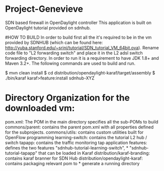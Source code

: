 # Project-Genevieve
SDN based firewall in OpenDaylight controller
This application is built on OpenDaylight tutorial provided on sdnhub.

#HOW TO BUILD
In order to build first all the it's required to be in the vm provided by SDNHUB (which can be found here: http://yuba.stanford.edu/~srini/tutorial/SDN_tutorial_VM_64bit.ova). Rename code file to "L2 forwarding switch" and place it in the L2 adsl switch forwarding directory. In order to run it is a requirement to have JDK 1.8+ and Maven 3.2+. The following commands are used to build and run.

$ mvn clean install
$ cd distribution/opendaylight-karaf/target/assembly
$ ./bin/karaf
karaf>feature:install sdnhub-XYZ

# Directory Organization for the downloaded vm:
pom.xml: The POM in the main directory specifies all the sub-POMs to build
commons/parent: contains the parent pom.xml with all properties defined for the subprojects.
commons/utils: contains custom utilities built for OpenFlow programming
learning-switch: contains the tutorial L2 hub / switch
tapapp: contains the traffic monitoring tap application
features: defines the two features "sdnhub-tutorial-learning-switch", * "sdnhub-tutorial-tapapp" that can be loaded in Karaf
distribution/karaf-branding: contains karaf branner for SDN Hub
distribution/opendaylight-karaf: contains packaging relevant pom to * generate a running directory
